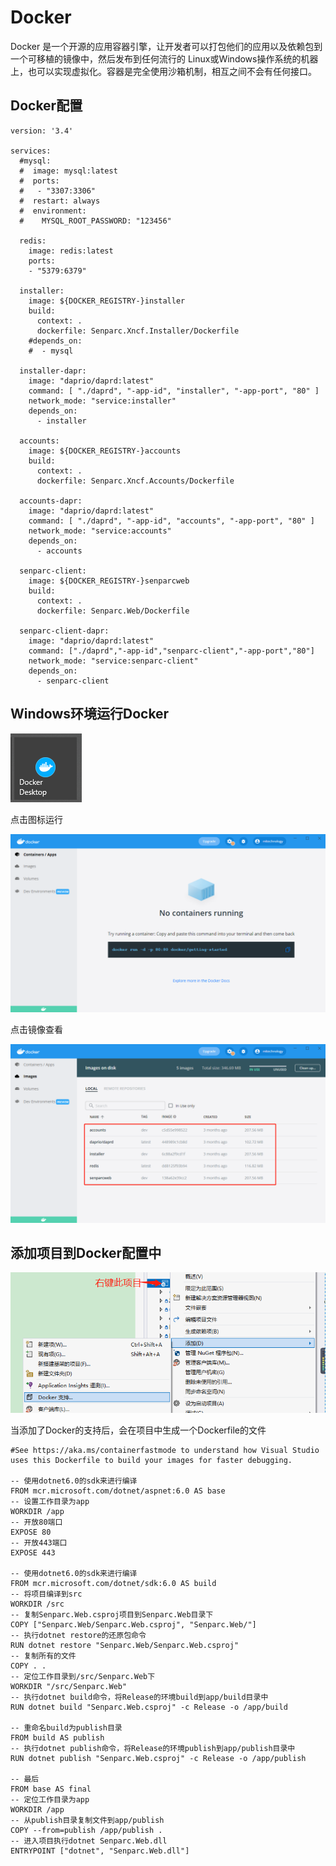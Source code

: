 # Docker

Docker 是一个开源的应用容器引擎，让开发者可以打包他们的应用以及依赖包到一个可移植的镜像中，然后发布到任何流行的 Linux或Windows操作系统的机器上，也可以实现虚拟化。容器是完全使用沙箱机制，相互之间不会有任何接口。

## Docker配置

```
version: '3.4'

services:
  #mysql:
  #  image: mysql:latest
  #  ports:
  #   - "3307:3306"
  #  restart: always
  #  environment:
  #    MYSQL_ROOT_PASSWORD: "123456"

  redis:
    image: redis:latest
    ports:
    - "5379:6379"

  installer:
    image: ${DOCKER_REGISTRY-}installer
    build:
      context: .
      dockerfile: Senparc.Xncf.Installer/Dockerfile
    #depends_on:
    #  - mysql

  installer-dapr:
    image: "daprio/daprd:latest"
    command: [ "./daprd", "-app-id", "installer", "-app-port", "80" ]
    network_mode: "service:installer"
    depends_on:
      - installer

  accounts:
    image: ${DOCKER_REGISTRY-}accounts
    build:
      context: .
      dockerfile: Senparc.Xncf.Accounts/Dockerfile

  accounts-dapr:
    image: "daprio/daprd:latest"
    command: [ "./daprd", "-app-id", "accounts", "-app-port", "80" ]
    network_mode: "service:accounts"
    depends_on:
      - accounts

  senparc-client:
    image: ${DOCKER_REGISTRY-}senparcweb
    build:
      context: .
      dockerfile: Senparc.Web/Dockerfile

  senparc-client-dapr:
    image: "daprio/daprd:latest"
    command: ["./daprd","-app-id","senparc-client","-app-port","80"]
    network_mode: "service:senparc-client"
    depends_on:
      - senparc-client
```

## Windows环境运行Docker

<img src="./images/docker-icon.png" />

点击图标运行

<img src="./images/docker-main-ui.png" />

点击镜像查看

<img src="./images/docker-images.png" />

## 添加项目到Docker配置中

<img src="./images/add-docker-supper.png" />

当添加了Docker的支持后，会在项目中生成一个Dockerfile的文件

```
#See https://aka.ms/containerfastmode to understand how Visual Studio uses this Dockerfile to build your images for faster debugging.

-- 使用dotnet6.0的sdk来进行编译
FROM mcr.microsoft.com/dotnet/aspnet:6.0 AS base
-- 设置工作目录为app
WORKDIR /app
-- 开放80端口
EXPOSE 80
-- 开放443端口
EXPOSE 443

-- 使用dotnet6.0的sdk来进行编译
FROM mcr.microsoft.com/dotnet/sdk:6.0 AS build
-- 将项目编译到src
WORKDIR /src
-- 复制Senparc.Web.csproj项目到Senparc.Web目录下
COPY ["Senparc.Web/Senparc.Web.csproj", "Senparc.Web/"]
-- 执行dotnet restore的还原包命令
RUN dotnet restore "Senparc.Web/Senparc.Web.csproj"
-- 复制所有的文件
COPY . .
-- 定位工作目录到/src/Senparc.Web下
WORKDIR "/src/Senparc.Web"
-- 执行dotnet build命令，将Release的环境build到app/build目录中
RUN dotnet build "Senparc.Web.csproj" -c Release -o /app/build

-- 重命名build为publish目录
FROM build AS publish
-- 执行dotnet publish命令，将Release的环境publish到app/publish目录中
RUN dotnet publish "Senparc.Web.csproj" -c Release -o /app/publish

-- 最后
FROM base AS final
-- 定位工作目录为app
WORKDIR /app
-- 从publish目录复制文件到app/publish
COPY --from=publish /app/publish .
-- 进入项目执行dotnet Senparc.Web.dll
ENTRYPOINT ["dotnet", "Senparc.Web.dll"]

```
